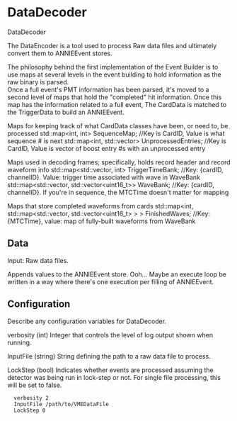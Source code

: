 # DataDecoder

DataDecoder

The DataEncoder is a tool used to process Raw data files and ultimately convert them to
ANNIEEvent stores.


The philosophy behind the first implementation of the Event Builder is to use maps at 
several levels in the event building to hold information as the raw binary is parsed.  
Once a full event's PMT information has been parsed, it's moved to a second level of
maps that hold the "completed" hit information.  Once this map has the information 
related to a full event, The CardData is matched to the TriggerData to build an 
ANNIEEvent.


Maps for keeping track of what CardData classes have been, or need to, be processed
std::map<int, int> SequenceMap;  //Key is CardID, Value is what sequence # is next
std::map<int, std::vector<int>> UnprocessedEntries; //Key is CardID, Value is vector of boost entry #s with an unprocessed entry

Maps used in decoding frames; specifically, holds record header and record waveform info
std::map<std::vector<int>, int> TriggerTimeBank;  //Key: {cardID, channelID}. Value: trigger time associated with wave in WaveBank 
std::map<std::vector<int>, std::vector<uint16_t>> WaveBank;  //Key: {cardID, channelID}.  If you're in sequence, the MTCTime doesn't matter for mapping

Maps that store completed waveforms from cards
std::map<int, std::map<std::vector<int>, std::vector<uint16_t> > > FinishedWaves;  //Key: {MTCTime}, value: map of fully-built waveforms from WaveBank

## Data

  Input: Raw data files.

  Appends values to the ANNIEEvent store.  Ooh... Maybe an execute loop be written in a way where there's one execution per filling of ANNIEEvent.

## Configuration

Describe any configuration variables for DataDecoder.

verbosity (int)
    Integer that controls the level of log output shown when running.

InputFile (string)
    String defining the path to a raw data file to process.

LockStep (bool)
    Indicates whether events are processed assuming the detector was being run
    in lock-step or not.  For single file processing, this will be set to false. 

```
  verbosity 2
  InputFile /path/to/VMEDataFile 
  LockStep 0
```
